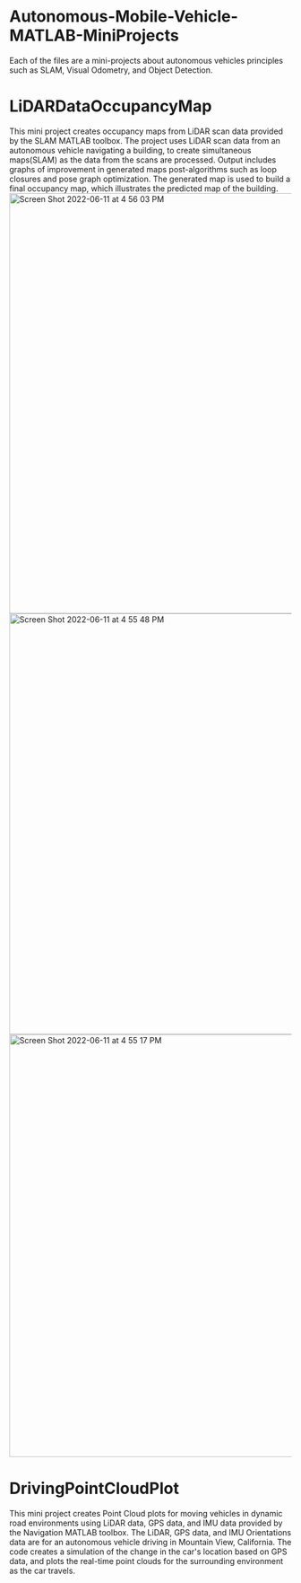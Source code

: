 # Autonomous-Mobile-Vehicle-MATLAB-MiniProjects

Each of the files are a mini-projects about autonomous vehicles principles such as SLAM, Visual Odometry, and Object Detection. 

# LiDARDataOccupancyMap

This mini project creates occupancy maps from LiDAR scan data provided by the SLAM MATLAB toolbox. The project uses LiDAR scan data from an autonomous vehicle navigating a building, to create simultaneous maps(SLAM) as the data from the scans are processed. Output includes graphs of improvement in generated maps post-algorithms such as loop closures and pose graph optimization. The generated map is used to build a final occupancy map, which illustrates the predicted map of the building. 
<img width="749" alt="Screen Shot 2022-06-11 at 4 56 03 PM" src="https://user-images.githubusercontent.com/71840701/173204616-71132ce6-4d38-4335-a8cc-c0535f377ca8.png">
<img width="750" alt="Screen Shot 2022-06-11 at 4 55 48 PM" src="https://user-images.githubusercontent.com/71840701/173204619-3e170b26-8573-4ad9-80a0-9be87d67586b.png">
<img width="753" alt="Screen Shot 2022-06-11 at 4 55 17 PM" src="https://user-images.githubusercontent.com/71840701/173204621-6f6e680e-afb2-4dc0-8d53-b9137de23693.png">



# DrivingPointCloudPlot

This mini project creates Point Cloud plots for moving vehicles in dynamic road environments using LiDAR data, GPS data, and IMU data provided by the Navigation MATLAB toolbox. The LiDAR, GPS data, and IMU Orientations data are for an autonomous vehicle driving in Mountain View, California. The code creates a simulation of the change in the car's location based on GPS data, and plots the real-time point clouds for the surrounding environment as the car travels. 
